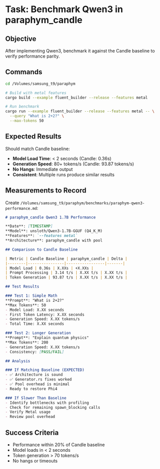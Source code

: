 # Task: Benchmark Qwen3 in paraphym_candle

## Objective
After implementing Qwen3, benchmark it against the Candle baseline to verify performance parity.

## Commands

```bash
cd /Volumes/samsung_t9/paraphym

# Build with metal features
cargo build --example fluent_builder --release --features metal

# Run benchmark
cargo run --example fluent_builder --release --features metal -- \
  --query "What is 2+2?" \
  --max-tokens 50
```

## Expected Results

Should match Candle baseline:
- **Model Load Time**: < 2 seconds (Candle: 0.36s)
- **Generation Speed**: 80+ tokens/s (Candle: 93.87 tokens/s)
- **No Hangs**: Immediate output
- **Consistent**: Multiple runs produce similar results

## Measurements to Record

Create `/Volumes/samsung_t9/paraphym/benchmarks/paraphym-qwen3-performance.md`:

```markdown
# paraphym_candle Qwen3 1.7B Performance

**Date**: [TIMESTAMP]
**Model**: unsloth/Qwen3-1.7B-GGUF (Q4_K_M)
**Features**: `--features metal`
**Architecture**: paraphym_candle with pool

## Comparison to Candle Baseline

| Metric | Candle Baseline | paraphym_candle | Delta |
|--------|----------------|-----------------|-------|
| Model Load | 0.36s | X.XXs | +X.XXs |
| Prompt Processing | 3.14 t/s | X.XX t/s | X.XX t/s |
| Token Generation | 93.87 t/s | X.XX t/s | X.XX t/s |

## Test Results

### Test 1: Simple Math
**Prompt**: "What is 2+2?"
**Max Tokens**: 50
- Model Load: X.XX seconds
- First Token Latency: X.XX seconds
- Generation Speed: X.XX tokens/s
- Total Time: X.XX seconds

### Test 2: Longer Generation
**Prompt**: "Explain quantum physics"
**Max Tokens**: 200
- Generation Speed: X.XX tokens/s
- Consistency: [PASS/FAIL]

## Analysis

### If Matching Baseline (EXPECTED)
- ✅ Architecture is sound
- ✅ Generator.rs fixes worked
- ✅ Pool overhead is minimal
- Ready to restore Phi4

### If Slower Than Baseline
- Identify bottlenecks with profiling
- Check for remaining spawn_blocking calls
- Verify Metal usage
- Review pool overhead
```

## Success Criteria
- Performance within 20% of Candle baseline
- Model loads in < 2 seconds
- Token generation > 70 tokens/s
- No hangs or timeouts
